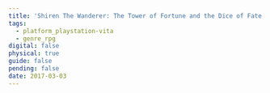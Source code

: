 ```yaml
---
title: 'Shiren The Wanderer: The Tower of Fortune and the Dice of Fate'
tags:
  - platform_playstation-vita
  - genre_rpg
digital: false
physical: true
guide: false
pending: false
date: 2017-03-03
---
```

